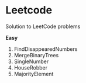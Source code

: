 # Leetcode
Solution to LeetCode problems 

**Easy**
1. FindDisappearedNumbers
2. MergeBinaryTrees
3. SingleNumber
4. HouseRobber
5. MajorityElement